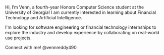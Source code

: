 Hi, I’m Venn, a fourth-year Honors Computer Science student at the University of Georgia! I am currently interested in learning about Financial Technology and Artificial Intelligence. 

I'm looking for software engineering or financial technology internships to explore the industry and develop experience by collaborating on real-world use projects.

Connect with me! @vennreddy490

<!---
vennreddy490/vennreddy490 is a ✨ special ✨ repository because its `README.md` (this file) appears on your GitHub profile.
You can click the Preview link to take a look at your changes.
--->
